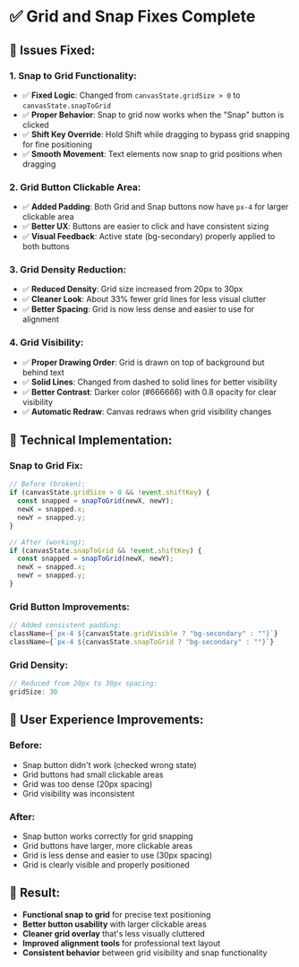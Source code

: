 # ✅ Grid and Snap Fixes Complete

## 🎯 Issues Fixed:

### **1. Snap to Grid Functionality:**
- ✅ **Fixed Logic**: Changed from `canvasState.gridSize > 0` to `canvasState.snapToGrid`
- ✅ **Proper Behavior**: Snap to grid now works when the "Snap" button is clicked
- ✅ **Shift Key Override**: Hold Shift while dragging to bypass grid snapping for fine positioning
- ✅ **Smooth Movement**: Text elements now snap to grid positions when dragging

### **2. Grid Button Clickable Area:**
- ✅ **Added Padding**: Both Grid and Snap buttons now have `px-4` for larger clickable area
- ✅ **Better UX**: Buttons are easier to click and have consistent sizing
- ✅ **Visual Feedback**: Active state (bg-secondary) properly applied to both buttons

### **3. Grid Density Reduction:**
- ✅ **Reduced Density**: Grid size increased from 20px to 30px
- ✅ **Cleaner Look**: About 33% fewer grid lines for less visual clutter
- ✅ **Better Spacing**: Grid is now less dense and easier to use for alignment

### **4. Grid Visibility:**
- ✅ **Proper Drawing Order**: Grid is drawn on top of background but behind text
- ✅ **Solid Lines**: Changed from dashed to solid lines for better visibility
- ✅ **Better Contrast**: Darker color (#666666) with 0.8 opacity for clear visibility
- ✅ **Automatic Redraw**: Canvas redraws when grid visibility changes

## 🔧 Technical Implementation:

### **Snap to Grid Fix:**
```jsx
// Before (broken):
if (canvasState.gridSize > 0 && !event.shiftKey) {
  const snapped = snapToGrid(newX, newY);
  newX = snapped.x;
  newY = snapped.y;
}

// After (working):
if (canvasState.snapToGrid && !event.shiftKey) {
  const snapped = snapToGrid(newX, newY);
  newX = snapped.x;
  newY = snapped.y;
}
```

### **Grid Button Improvements:**
```jsx
// Added consistent padding:
className={`px-4 ${canvasState.gridVisible ? "bg-secondary" : ""}`}
className={`px-4 ${canvasState.snapToGrid ? "bg-secondary" : ""}`}
```

### **Grid Density:**
```jsx
// Reduced from 20px to 30px spacing:
gridSize: 30
```

## 📱 User Experience Improvements:

### **Before:**
- Snap button didn't work (checked wrong state)
- Grid buttons had small clickable areas
- Grid was too dense (20px spacing)
- Grid visibility was inconsistent

### **After:**
- Snap button works correctly for grid snapping
- Grid buttons have larger, more clickable areas
- Grid is less dense and easier to use (30px spacing)
- Grid is clearly visible and properly positioned

## 🎨 Result:
- **Functional snap to grid** for precise text positioning
- **Better button usability** with larger clickable areas
- **Cleaner grid overlay** that's less visually cluttered
- **Improved alignment tools** for professional text layout
- **Consistent behavior** between grid visibility and snap functionality
